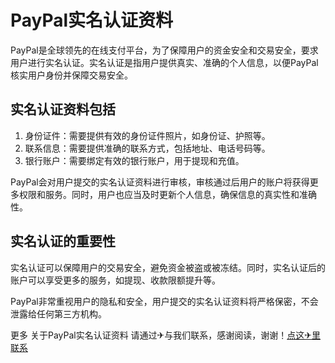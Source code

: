 # PayPal实名认证资料

PayPal是全球领先的在线支付平台，为了保障用户的资金安全和交易安全，要求用户进行实名认证。实名认证是指用户提供真实、准确的个人信息，以便PayPal核实用户身份并保障交易安全。

## 实名认证资料包括

1. 身份证件：需要提供有效的身份证件照片，如身份证、护照等。
2. 联系信息：需要提供准确的联系方式，包括地址、电话号码等。
3. 银行账户：需要绑定有效的银行账户，用于提现和充值。

PayPal会对用户提交的实名认证资料进行审核，审核通过后用户的账户将获得更多权限和服务。同时，用户也应当及时更新个人信息，确保信息的真实性和准确性。

## 实名认证的重要性

实名认证可以保障用户的交易安全，避免资金被盗或被冻结。同时，实名认证后的账户可以享受更多的服务，如提现、收款限额提升等。

PayPal非常重视用户的隐私和安全，用户提交的实名认证资料将严格保密，不会泄露给任何第三方机构。

更多 关于PayPal实名认证资料 请通过✈与我们联系，感谢阅读，谢谢！[点这✈里联系](https://c.k02.cc)